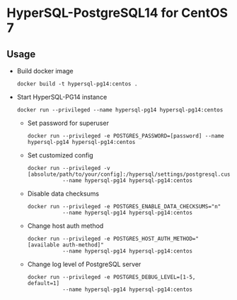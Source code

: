 # HyperSQL-PostgreSQL14 for CentOS 7

Usage
-----
- Build docker image
  ```
  docker build -t hypersql-pg14:centos .
  ```
- Start HyperSQL-PG14 instance
  ```
  docker run --privileged --name hypersql-pg14 hypersql-pg14:centos
  ```
  - Set password for superuser
    ```
    docker run --privileged -e POSTGRES_PASSWORD=[password] --name hypersql-pg14 hypersql-pg14:centos
    ```
  - Set customized config
    ```
    docker run --privileged -v [absolute/path/to/your/config]:/hypersql/settings/postgresql.custom.conf
               --name hypersql-pg14 hypersql-pg14:centos
    ```
  - Disable data checksums
    ```
    docker run --privileged -e POSTGRES_ENABLE_DATA_CHECKSUMS="n"
               --name hypersql-pg14 hypersql-pg14:centos
    ```
  - Change host auth method
    ```
    docker run --privileged -e POSTGRES_HOST_AUTH_METHOD="[available auth-method]"
               --name hypersql-pg14 hypersql-pg14:centos
    ```
  - Change log level of PostgreSQL server
    ```
    docker run --privileged -e POSTGRES_DEBUG_LEVEL=[1-5, default=1]
               --name hypersql-pg14 hypersql-pg14:centos
    ```